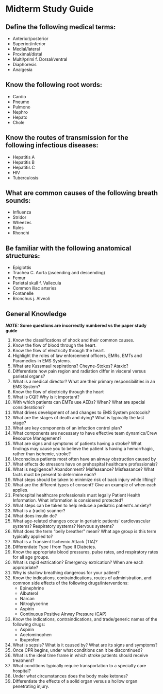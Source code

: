 # Midterm Study Guide

## Define the following medical terms:

  - Anterior/posterior
  - Superior/inferior
  - Medial/lateral
  - Proximal/distal
  - Multi/primi f. Dorsal/ventral
  - Diaphoresis
  - Analgesia

## Know the following root words:

  - Cardio
  - Pneumo
  - Pulmono
  - Nephro
  - Hepato
  - Chole

 ## Know the routes of transmission for the following infectious diseases:

  - Hepatitis A
  - Hepatitis B
  - Hepatitis C
  - HIV
  - Tuberculosis

## What are common causes of the following breath sounds:

  - Influenza
  - Stridor
  - Wheezes
  - Rales
  - Rhonchi

## Be familiar with the following anatomical structures:

  - Epiglottis
  - Trachea C. Aorta (ascending and descending)
  - Femur
  - Parietal skull f. Vallecula
  - Common iliac arteries
  - Fontanelle
  - Bronchus j. Alveoli

## General Knowledge 

***NOTE:*** **Some questions are incorrectly numbered  vs the paper study guide**

1. Know the classifications of shock and their common causes.
2. Know the flow of blood through the heart.
3. Know the flow of electricity through the heart.
4. Highlight the roles of law enforcement officers, EMRs, EMTs and Paramedics in EMS Systems.
5. What are Kussmaul respirations? Cheyne-Stokes? Ataxic?
6. Differentiate how pain region and radiation differ in visceral versus parietal organs?
7. What is a medical director? What are their primary responsibilities in an EMS System?
8. Know the flow of electricity through the heart 
9. What is CQI? Why is it important?
10. With which patients can EMTs use AEDs? When? What are special considerations?
11. What drives development of and changes to EMS System protocols?
12. What are the stages of death and dying? What is typically the last stage?
13. What are key components of an infection control plan?
14. What components are necessary to have effective team dynamics/Crew Resource Management?
15. What are signs and symptoms of patients having a stroke? What findings may cause you to believe the patient is having a hemorrhagic, rather than ischemic, stroke?
16. Unconscious patients most often have an airway obstruction caused by
17. What effects do stressors have on prehospital healthcare professionals?
18. What is negligence? Abandonment? Malfeasance? Misfeasance? What facts must be present to determine each?
19. What steps should be taken to minimize risk of back injury while lifting?
20. What are the different types of consent? Give an example of when each applies.
21. Prehospital healthcare professionals must legally Patient Health Information. What information is considered protected?
22. What steps can be taken to help reduce a pediatric patient's anxiety?
23. What is a (radio) scanner?
24. What does insulin do?
25. What age-related changes occur in geriatric patients' cardiovascular systems? Respiratory systems? Nervous systems?
26. What does the term "belly breather" mean? What age group is this term typically applied to?
27. What is a Transient Ischemic Attack (TIA)?
28. Differentiate Type I from Type II Diabetes.
29. Know the appropriate blood pressures, pulse rates, and respiratory rates for all age groups.
30. What is rapid extrication? Emergency extrication? When are each appropriate?
31. Why is shallow breathing dangerous for your patient?
32. Know the indications, contraindications, routes of administration, and common side effects of the following drugs/interventions:
      - Epinephrine 
      - Albuterol
      - Narcan
      - Nitroglycerine
      - Aspirin
      - Continuous Positive Airway Pressure (CAP)
37. Know the indications, contraindications, and trade/generic names of the following drugs:
      - Aspirin
      - Acetominophen
      - Ibuprofen
38. What is sepsis? What is it caused by? What are its signs and symptoms?
39. Once CPR begins, under what conditions can it be discontinued?
40. What is the ideal time frame in which stroke patients should receive treatment?
41. What conditions typically require transportation to a specialty care hospital?
42. Under what circumstances does the body make ketones?
43. Differentiate the effects of a solid organ versus a hollow organ penetrating injury.

